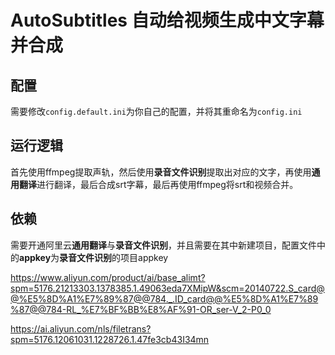 # AutoSubtitles 自动给视频生成中文字幕并合成


## 配置

需要修改`config.default.ini`为你自己的配置，并将其重命名为`config.ini`


## 运行逻辑

首先使用ffmpeg提取声轨，然后使用**录音文件识别**提取出对应的文字，再使用**通用翻译**进行翻译，最后合成srt字幕，最后再使用ffmpeg将srt和视频合并。

## 依赖

需要开通阿里云**通用翻译**与**录音文件识别**，并且需要在其中新建项目，配置文件中的**appkey**为**录音文件识别**的项目appkey


https://www.aliyun.com/product/ai/base_alimt?spm=5176.21213303.1378385.1.49063eda7XMipW&scm=20140722.S_card@@%E5%8D%A1%E7%89%87@@784._.ID_card@@%E5%8D%A1%E7%89%87@@784-RL_%E7%BF%BB%E8%AF%91-OR_ser-V_2-P0_0

https://ai.aliyun.com/nls/filetrans?spm=5176.12061031.1228726.1.47fe3cb43I34mn